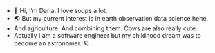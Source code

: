 - 👋 Hi, I’m Daria, I love soups a lot.
- 🌏 But my current interest is in earth observation data science hehe.
- And agriculture. And combining them. Cows are also really cute.
- Actually I am a software engineer but my childhood dream was to become an astronomer. 🪐

<!---
daria-preda/daria-preda is a ✨ special ✨ repository because its `README.md` (this file) appears on your GitHub profile.
You can click the Preview link to take a look at your changes.
--->
